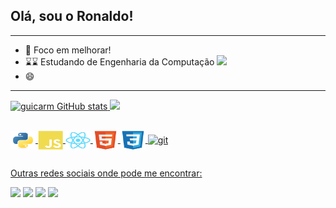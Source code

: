 ## Olá, sou o Ronaldo!
__________________________________________________________________________________________________________________________________________

- 🎯 Foco em melhorar!
- ⌛⌛ Estudando de Engenharia da Computação <img src="https://www.fiap.com.br/wp-content/themes/fiap2016/images/sharing/fiap.png"/>
- 😄 
___________________________________________________________________________________________________________________________________________
<div>
  <a href="https://github.com/guicarm">
    
  ![guicarm GitHub stats](https://github-readme-stats.vercel.app/api?username=guicarm&show_icons=true&theme=highcontrast)
  <img height="180em" src="https://github-readme-stats.vercel.app/api/top-langs/?username=guicarm&layout=compact&langs_count=7&theme=merko"/>
  
</div>



<div style="display: inline_block"><br>
  <img align="center" alt="Rafa-Python" height="30" width="40" src="https://raw.githubusercontent.com/devicons/devicon/master/icons/python/python-original.svg">
  <img align="center" alt="Rafa-Js" height="30" width="40" src="https://raw.githubusercontent.com/devicons/devicon/master/icons/javascript/javascript-plain.svg">
  <img align="center" alt="Rafa-React" height="30" width="40" src="https://raw.githubusercontent.com/devicons/devicon/master/icons/react/react-original.svg">
  <img align="center" alt="Rafa-HTML" height="30" width="40" src="https://raw.githubusercontent.com/devicons/devicon/master/icons/html5/html5-original.svg">
  <img align="center" alt="Rafa-CSS" height="30" width="40" src="https://raw.githubusercontent.com/devicons/devicon/master/icons/css3/css3-original.svg">
  <img align="center" alt="git" height="30" width="40" src="https://user-images.githubusercontent.com/25181517/192108372-f71d70ac-7ae6-4c0d-8395-51d8870c2ef0.png"/>
</div>

##

Outras redes sociais onde pode me encontrar:

<div>
  <a href="https://www.instagram.com/gui_carmv" target="_blank"><img src="https://img.shields.io/badge/-Instagram-%23E4405F?style=for-the-badge&logo=instagram&logoColor=white" target="_blank"></a>
 	<a href="https://www.twitch.tv/guizerazzz" target="_blank"><img src="https://img.shields.io/badge/Twitch-9146FF?style=for-the-badge&logo=twitch&logoColor=white" target="_blank"></a> 
  <a href = "mailto:guilhermecarneiromt@gmail.com"><img src="https://img.shields.io/badge/-Gmail-%23333?style=for-the-badge&logo=gmail&logoColor=white" target="_blank"></a>
  <a href="https://www.linkedin.com/in/guilherme-carneiro-189891266/" target="_blank"><img src="https://img.shields.io/badge/-LinkedIn-%230077B5?style=for-the-badge&logo=linkedin&logoColor=white" target="_blank"></a>
</div>

